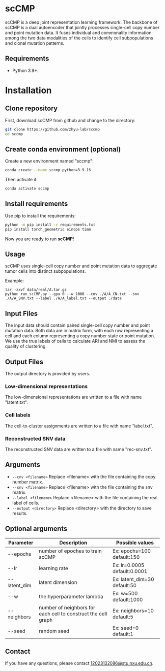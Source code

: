 # scCMP

scCMP is a deep joint representation learning framework. The backbone of scCMP is a dual autoencoder that jointly processes single-cell copy number and point mutation data. It fuses individual and commonality information among the two data modalities of the cells to identify cell subpopulations and clonal mutation patterns.



## Requirements

* Python 3.9+.

# Installation
## Clone repository
First, download scCMP from github and change to the directory:
```bash
git clone https://github.com/zhyu-lab/sccmp
cd sccmp
```

## Create conda environment (optional)
Create a new environment named "sccmp":
```bash
conda create --name sccmp python=3.9.16
```

Then activate it:
```bash
conda activate sccmp
```

## Install requirements
Use pip to install the requirements:
```bash
python -m pip install -r requirements.txt
pip install torch_geometric einops timm
```

Now you are ready to run **scCMP**!

## Usage

scCMP uses single-cell copy number and point mutation data to aggregate tumor cells into distinct subpopulations.

Example:

```
tar -zxvf data/real/A.tar.gz
python run_scCMP.py --gpu 0 --w 1000 --cnv ./A/A_CN.txt --snv ./A/A_SNV.txt --label ./A/A_label.txt --output ./data
```

## Input Files

The input data should contain paired single-cell copy number and point mutation data. Both data are in matrix form, with each row representing a cell and each column representing a copy number state or point mutation. 
We use the true labels of cells to calculate ARI and NMI to assess the quality of clustering.

## Output Files
The output directory is provided by users.

### Low-dimensional representations

The low-dimensional representations are written to a file with name "latent.txt".

### Cell labels

The cell-to-cluster assignments are written to a file with name "label.txt".

### Reconstructed SNV data

The reconstructed SNV data are written to a file with name "rec-snv.txt".

## Arguments

* `--cnv <filename>` Replace \<filename\> with the file containing the  copy number matrix.
* `--snv <filename>` Replace \<filename\> with the file containing the snv matrix.
* `--label <filename>` Replace \<filename\> with the file containing the real label of cells.
* `--output <directory>` Replace \<directory\> with the directory to save results.


## Optional arguments

Parameter | Description | Possible values
---- | ----- | ------
--epochs | number of epoches to train scCMP | Ex: epochs=100  default:150
--lr | learning rate | Ex: lr=0.0005  default:0.0001
--latent_dim | latent dimension | Ex: latent_dim=30  default:50
--w | the hyperparameter lambda | Ex: w=500  default:1000
--neighbors | number of neighbors for each cell to construct the cell graph | Ex: neighbors=10  default:5
--seed | random seed | Ex: seed=0  default:1


## Contact

If you have any questions, please contact 12023132086@stu.nxu.edu.cn.